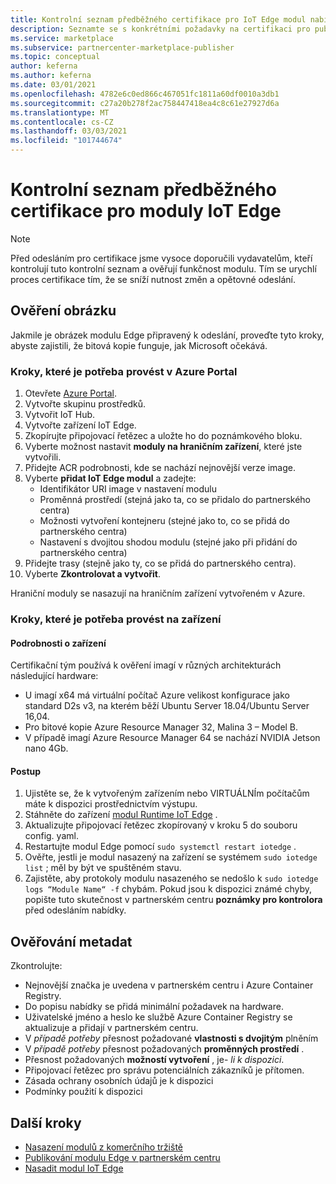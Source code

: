 ```yaml
---
title: Kontrolní seznam předběžného certifikace pro IoT Edge modul nabízí v Azure Marketplace
description: Seznamte se s konkrétními požadavky na certifikaci pro publikování IoT Edge modulu nabídky v Azure Marketplace.
ms.service: marketplace
ms.subservice: partnercenter-marketplace-publisher
ms.topic: conceptual
author: keferna
ms.author: keferna
ms.date: 03/01/2021
ms.openlocfilehash: 4782e6c0ed866c467051fc1811a60df0010a3db1
ms.sourcegitcommit: c27a20b278f2ac758447418ea4c8c61e27927d6a
ms.translationtype: MT
ms.contentlocale: cs-CZ
ms.lasthandoff: 03/03/2021
ms.locfileid: "101744674"
---
```

# <a name="pre-certification-checklist-for-iot-edge-modules"></a>Kontrolní seznam předběžného certifikace pro moduly IoT Edge

> [!NOTE]
> Před odesláním pro certifikace jsme vysoce doporučili vydavatelům, kteří kontrolují tuto kontrolní seznam a ověřují funkčnost modulu. Tím se urychlí proces certifikace tím, že se sníží nutnost změn a opětovné odeslání.

## <a name="validation-of-image"></a>Ověření obrázku

Jakmile je obrázek modulu Edge připravený k odeslání, proveďte tyto kroky, abyste zajistili, že bitová kopie funguje, jak Microsoft očekává.

### <a name="steps-to-perform-in-the-azure-portal"></a>Kroky, které je potřeba provést v Azure Portal

1. Otevřete [Azure Portal](https://partner.microsoft.com/).
1. Vytvořte skupinu prostředků.
1. Vytvořit IoT Hub.
1. Vytvořte zařízení IoT Edge.
1. Zkopírujte připojovací řetězec a uložte ho do poznámkového bloku.
1. Vyberte možnost nastavit **moduly na hraničním zařízení**, které jste vytvořili.
1. Přidejte ACR podrobnosti, kde se nachází nejnovější verze image.
1. Vyberte **přidat IoT Edge modul** a zadejte:
    - Identifikátor URI image v nastavení modulu
    - Proměnná prostředí (stejná jako ta, co se přidalo do partnerského centra)
    - Možnosti vytvoření kontejneru (stejné jako to, co se přidá do partnerského centra)
    - Nastavení s dvojitou shodou modulu (stejné jako při přidání do partnerského centra)
1. Přidejte trasy (stejně jako ty, co se přidá do partnerského centra).
1. Vyberte **Zkontrolovat a vytvořit**.

Hraniční moduly se nasazují na hraničním zařízení vytvořeném v Azure.

### <a name="steps-to-perform-on-the-device"></a>Kroky, které je potřeba provést na zařízení

#### <a name="device-details"></a>Podrobnosti o zařízení

Certifikační tým používá k ověření imagí v různých architekturách následující hardware:

- U imagí x64 má virtuální počítač Azure velikost konfigurace jako standard D2s v3, na kterém běží Ubuntu Server 18.04/Ubuntu Server 16,04.
- Pro bitové kopie Azure Resource Manager 32, Malina 3 – Model B.
- V případě imagí Azure Resource Manager 64 se nachází NVIDIA Jetson nano 4Gb.

#### <a name="steps"></a>Postup

1. Ujistěte se, že k vytvořeným zařízením nebo VIRTUÁLNÍm počítačům máte k dispozici prostřednictvím výstupu.
1. Stáhněte do zařízení [modul Runtime IoT Edge](https://docs.microsoft.com/azure/iot-edge/how-to-install-iot-edge) .
1. Aktualizujte připojovací řetězec zkopírovaný v kroku 5 do souboru config. yaml.
1. Restartujte modul Edge pomocí `sudo systemctl restart iotedge` .
1. Ověřte, jestli je modul nasazený na zařízení se systémem `sudo iotedge list` ; měl by být ve spuštěném stavu.
1. Zajistěte, aby protokoly modulu nasazeného se nedošlo k `sudo iotedge logs “Module Name“ -f` chybám. Pokud jsou k dispozici známé chyby, popište tuto skutečnost v partnerském centru **poznámky pro kontrolora** před odesláním nabídky.

## <a name="metadata-validation"></a>Ověřování metadat

Zkontrolujte:

- Nejnovější značka je uvedena v partnerském centru i Azure Container Registry.
- Do popisu nabídky se přidá minimální požadavek na hardware.
- Uživatelské jméno a heslo ke službě Azure Container Registry se aktualizuje a přidají v partnerském centru.
- V *případě potřeby* přesnost požadované **vlastnosti s dvojitým** plněním
- V *případě potřeby* přesnost požadovaných **proměnných prostředí** .
- Přesnost požadovaných **možností vytvoření** , je- *li k dispozici*.
- Připojovací řetězec pro správu potenciálních zákazníků je přítomen.
- Zásada ochrany osobních údajů je k dispozici
- Podmínky použití k dispozici

## <a name="next-steps"></a>Další kroky

- [Nasazení modulů z komerčního tržiště](https://docs.microsoft.com/azure/iot-edge/how-to-deploy-modules-portal#deploy-from-azure-marketplace)
- [Publikování modulu Edge v partnerském centru](https://docs.microsoft.com/azure/marketplace/partner-center-portal/azure-iot-edge-module-creation)
- [Nasadit modul IoT Edge](https://docs.microsoft.com/azure/iot-edge/quickstart-linux)  

